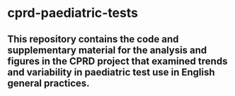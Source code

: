 # cprd-paediatric-tests
## This repository contains the code and supplementary material for the analysis and figures in the CPRD project that examined trends and variability in paediatric test use in English general practices. 
